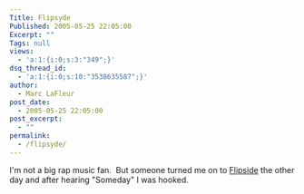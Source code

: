 ```yaml
---
Title: Flipsyde
Published: 2005-05-25 22:05:00
Excerpt: ""
Tags: null
views:
  - 'a:1:{i:0;s:3:"349";}'
dsq_thread_id:
  - 'a:1:{i:0;s:10:"3538635587";}'
author:
  - Marc LaFleur
post_date:
  - 2005-05-25 22:05:00
post_excerpt:
  - ""
permalink:
  - /flipsyde/
---
```

<p>I'm not a big rap music fan.&nbsp; But someone turned me on to <a href="http://www.flipsyde.com/">Flipside</a>&nbsp;the other day and after hearing "Someday" I was hooked.&nbsp;&nbsp;</p>